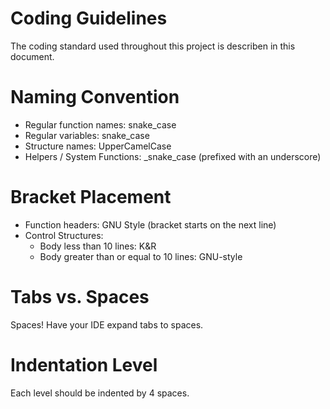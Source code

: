 # Coding Guidelines
The coding standard used throughout this project is describen in this document.

# Naming Convention
- Regular function names: snake_case
- Regular variables: snake_case
- Structure names: UpperCamelCase
- Helpers / System Functions: _snake_case (prefixed with an underscore)

# Bracket Placement
- Function headers: GNU Style (bracket starts on the next line)
- Control Structures:
    - Body less than 10 lines: K&R
    - Body greater than or equal to 10 lines: GNU-style

# Tabs vs. Spaces
Spaces!
Have your IDE expand tabs to spaces.

# Indentation Level
Each level should be indented by 4 spaces.